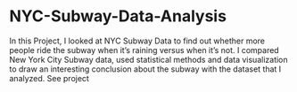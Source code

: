 # NYC-Subway-Data-Analysis
In this Project, I looked at NYC Subway Data to find out whether more people ride the subway when it’s raining versus when it’s not. I compared New York City Subway data, used statistical methods and data visualization to draw an interesting conclusion about the subway with the dataset that I analyzed.  See project
